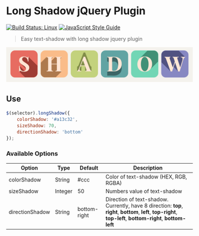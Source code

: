 # Long Shadow jQuery Plugin

[![Build Status: Linux](https://api.travis-ci.org/dangvanthanh/jquery.longShadow.svg?branch=master)](https://travis-ci.org/dangvanthanh/jquery.longShadow) [![JavaScript Style Guide](https://img.shields.io/badge/code%20style-standard-brightgreen.svg)](http://standardjs.com/)

> Easy text-shadow with long shadow jquery plugin

![](screenshot.png)

## Use

```js
$(selector).longShadow({
    colorShadow: '#a13c32',
    sizeShadow: 70,
    directionShadow: 'bottom'
});
```

### Available Options

| Option  | Type  | Default  | Description |
|---|---|---|---|
| colorShadow | String | #ccc | Color of text-shadow (HEX, RGB, RGBA) |
| sizeShadow | Integer | 50 | Numbers value of text-shadow  |
| directionShadow | String | bottom-right | Direction of text-shadow. Currently, have 8 direction: **top**, **right**, **bottom**, **left**, **top-right**, **top-left**, **bottom-right**, **bottom-left** |
